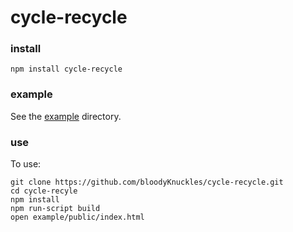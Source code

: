 # cycle-recycle

### install
`npm install cycle-recycle`

### example
See the [example](https://github.com/bloodyKnuckles/cycle-recycle/tree/master/example) directory.

### use
To use:
```
git clone https://github.com/bloodyKnuckles/cycle-recycle.git
cd cycle-recyle
npm install
npm run-script build
open example/public/index.html
```
